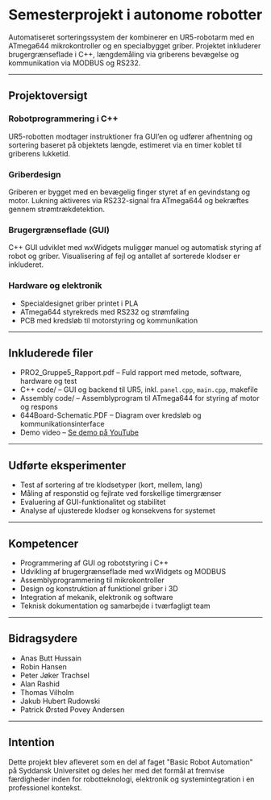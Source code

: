 # Semesterprojekt i autonome robotter

Automatiseret sorteringssystem der kombinerer en UR5-robotarm med en ATmega644 mikrokontroller og en specialbygget griber. Projektet inkluderer brugergrænseflade i C++, længdemåling via griberens bevægelse og kommunikation via MODBUS og RS232.

---

## Projektoversigt

### Robotprogrammering i C++  
UR5-robotten modtager instruktioner fra GUI’en og udfører afhentning og sortering baseret på objektets længde, estimeret via en timer koblet til griberens lukketid.

### Griberdesign  
Griberen er bygget med en bevægelig finger styret af en gevindstang og motor. Lukning aktiveres via RS232-signal fra ATmega644 og bekræftes gennem strømtrækdetektion.

### Brugergrænseflade (GUI)  
C++ GUI udviklet med wxWidgets muliggør manuel og automatisk styring af robot og griber. Visualisering af fejl og antallet af sorterede klodser er inkluderet.

### Hardware og elektronik  
- Specialdesignet griber printet i PLA  
- ATmega644 styrekreds med RS232 og strømføling  
- PCB med kredsløb til motorstyring og kommunikation

---

## Inkluderede filer

- PRO2_Gruppe5_Rapport.pdf – Fuld rapport med metode, software, hardware og test  
- C++ code/ – GUI og backend til UR5, inkl. `panel.cpp`, `main.cpp`, makefile  
- Assembly code/ – Assemblyprogram til ATmega644 for styring af motor og respons  
- 644Board-Schematic.PDF – Diagram over kredsløb og kommunikationsinterface  
- Demo video – [Se demo på YouTube](https://www.youtube.com/watch?v=OvQ3HG4hXTY)

---

## Udførte eksperimenter

- Test af sortering af tre klodsetyper (kort, mellem, lang)  
- Måling af responstid og fejlrate ved forskellige timergrænser  
- Evaluering af GUI-funktionalitet og stabilitet  
- Analyse af ujusterede klodser og konsekvens for systemet

---

## Kompetencer

- Programmering af GUI og robotstyring i C++  
- Udvikling af brugergrænseflade med wxWidgets og MODBUS  
- Assemblyprogrammering til mikrokontroller  
- Design og konstruktion af funktionel griber i 3D  
- Integration af mekanik, elektronik og software  
- Teknisk dokumentation og samarbejde i tværfagligt team

---

## Bidragsydere

- Anas Butt Hussain  
- Robin Hansen  
- Peter Jøker Trachsel  
- Alan Rashid  
- Thomas Vilholm  
- Jakub Hubert Rudowski  
- Patrick Ørsted Povey Andersen

---

## Intention

Dette projekt blev afleveret som en del af faget "Basic Robot Automation" på Syddansk Universitet og deles her med det formål at fremvise færdigheder inden for robotteknologi, elektronik og systemintegration i en professionel kontekst.
